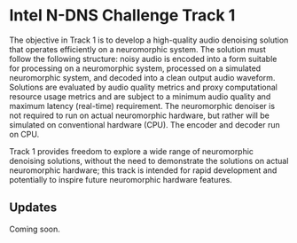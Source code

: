 # Intel N-DNS Challenge Track 1

The objective in Track 1 is to develop a high-quality audio denoising solution that operates efficiently on a neuromorphic system. The solution must follow the following structure: noisy audio is encoded into a form suitable for processing on a neuromorphic system, processed on a simulated neuromorphic system, and decoded into a clean output audio waveform. Solutions are evaluated by audio quality metrics and proxy computational resource usage metrics and are subject to a minimum audio quality and maximum latency (real-time) requirement. The neuromorphic denoiser is not required to run on actual neuromorphic hardware, but rather will be simulated on conventional hardware (CPU). The encoder and decoder run on CPU.

Track 1 provides freedom to explore a wide range of neuromorphic denoising solutions, without the need to demonstrate the solutions on actual neuromorphic hardware; this track is intended for rapid development and potentially to inspire future neuromorphic hardware features.


## Updates

Coming soon.
